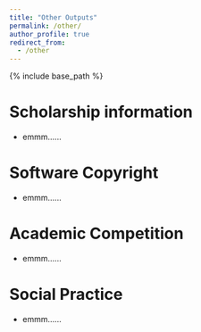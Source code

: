 ```yaml
---
title: "Other Outputs"
permalink: /other/
author_profile: true
redirect_from:
  - /other
---
```


{% include base_path %}

# Scholarship information

- emmm......

# Software Copyright

- emmm......

# Academic Competition

- emmm......

# Social Practice

- emmm......
